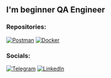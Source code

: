 ## I'm beginner QA Engineer 

### Repositories:
[![Postman](https://img.shields.io/badge/-Postman_collections-090909?style=for-the-badge&logo=postman&logoColor=FF6C37)](https://www.postman.com/navigation-engineer-23958700/workspace/postman-collection)
[![Docker](https://img.shields.io/badge/-Docker-090909?style=for-the-badge&logo=docker&logoColor=2496ED)](https://github.com/aleksey890/Docker)

### Socials:
[![Telegram](https://img.shields.io/badge/-Telegram-090909?style=for-the-badge&logo=telegram&logoColor=26A5E4)](https://t.me/alexey408)
[![LinkedIn](https://img.shields.io/badge/-LinkedIn-090909?style=for-the-badge&logo=linkedin&logoColor=0A66C2)](https://www.linkedin.com/in/alexey408/)